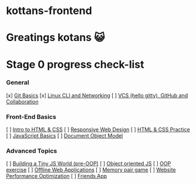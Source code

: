 # kottans-frontend

# Greatings kotans :smiley_cat:

# Stage 0 progress check-list

### General
 [x] [Git Basics](tasks/git-intro.md)
 [x] [Linux CLI and Networking](tasks/linux-cli-http.md)
 [ ] [VCS (hello gitty), GitHub and Collaboration](tasks/git-collaboration.md)

### Front-End Basics
 [ ] [Intro to HTML & CSS](tasks/html-css-intro.md)
 [ ] [Responsive Web Design](tasks/html-css-responsive.md)
 [ ] [HTML & CSS Practice](tasks/html-css-popup.md)
 [ ] [JavaScript Basics](tasks/js-basics.md)
 [ ] [Document Object Model](tasks/js-dom.md)

### Advanced Topics
 [ ] [Building a Tiny JS World (pre-OOP)](tasks/js-pre-oop.md) 
 [ ] [Object oriented JS](tasks/js-oop.md) 
 [ ] [OOP exercise](tasks/js-post-oop.md) 
 [ ] [Offline Web Applications](tasks/app-design-offline.md) 
 [ ] [Memory pair game](tasks/memory-pair-game.md) 
 [ ] [Website Performance Optimization](tasks/app-design-performance.md) 
 [ ] [Friends App](tasks/friends-app.md) 
